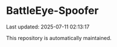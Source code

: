 # BattleEye-Spoofer

Last updated: 2025-07-11 02:13:17

This repository is automatically maintained.
